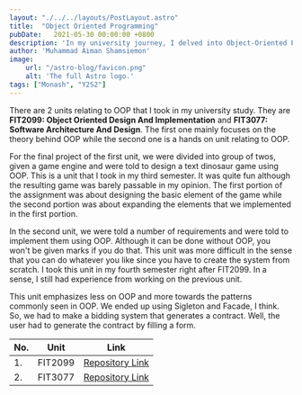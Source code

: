 ```yaml
---
layout: "./../../layouts/PostLayout.astro"
title:  "Object Oriented Programming"
pubDate:   2021-05-30 00:00:00 +0800
description: 'In my university journey, I delved into Object-Oriented Programming through two key units: FIT2099 focused on the theory, leading to a collaborative project developing a text dinosaur game, while FIT3077 emphasized practical implementation and design patterns like Singleton and Facade for creating a bidding system. Check out the repositories for a glimpse into these OOP adventures'
author: 'Muhammad Aiman Shamsiemon'
image:
    url: "/astro-blog/favicon.png"
    alt: 'The full Astro logo.'
tags: ["Monash", "Y2S2"]
---
```

There are 2 units relating to OOP that I took in my university study. They are **FIT2099: Object Oriented Design And Implementation** and **FIT3077: Software Architecture And Design**. The first one mainly focuses on the theory behind OOP while the second one is a hands on unit relating to OOP. 

For the final project of the first unit, we were divided into group of twos, given a game engine and were told to design a text dinosaur game using OOP. This is a unit that I took in my third semester. It was quite fun although the resulting game was barely passable in my opinion. The first portion of the assignment was about designing the basic element of the game while the second portion was about expanding the elements that we implemented in the first portion.

In the second unit, we were told a number of requirements and were told to implement them using OOP. Although it can be done without OOP, you won't be given marks if you do that. This unit was more difficult in the sense that you can do whatever you like since you have to create the system from scratch. I took this unit in my fourth semester right after FIT2099. In a sense, I still had experience from working on the previous unit.

This unit emphasizes less on OOP and more towards the patterns commonly seen in OOP. We ended up using Sigleton and Facade, I think. So, we had to make a bidding system that generates a contract. Well, the user had to generate the contract by filling a form.

|No. | Unit| Link|
|----|-----|-------|
|1. | FIT2099 | [Repository Link](https://github.com/maiman-1/text-game)|
|2. | FIT3077 | [Repository Link](https://github.com/maiman-1/bid)|